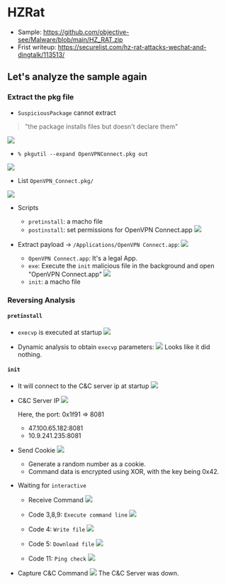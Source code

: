 # HZRat
- Sample: https://github.com/objective-see/Malware/blob/main/HZ_RAT.zip
- Frist writeup: https://securelist.com/hz-rat-attacks-wechat-and-dingtalk/113513/

## Let's analyze the sample again

### Extract the pkg file

- `SuspiciousPackage` cannot extract
> "the package installs files but doesn't declare them"

![](./extract-pkg.png)

- `% pkgutil --expand OpenVPNConnect.pkg out`

![](./extract-pkg2.png)

- List `OpenVPN_Connect.pkg/`

![](./extract-pkg3.png)

- Scripts
    - `pretinstall`: a macho file
    - `postinstall`: set permissions for OpenVPN Connect.app
    ![](./postinstall.png)

- Extract payload -> `/Applications/OpenVPN Connect.app`:
![](./extract-pyload.png)

    - `OpenVPN Connect.app`: It's a legal App.
    - `exe`: Execute the `init` malicious file in the background and open "OpenVPN Connect.app"
    ![](./extract-exe.png)
    - `init`: a macho file

### Reversing Analysis

#### `pretinstall`

- `execvp` is executed at startup
![](./re-pretinstall-execvp.png)

- Dynamic analysis to obtain `execvp` parameters:
![](./re-preinstall-lldb.png)
    Looks like it did nothing.

#### `init`

- It will connect to the C&C server ip at startup
![](./re-init-c2.png)

- C&C Server IP
![](./re-init-c2-ip.png)

    Here, the port: 0x1f91 => 8081
    - 47.100.65.182:8081
    - 10.9.241.235:8081

- Send Cookie
![](./re-init-cookie.png)
    - Generate a random number as a cookie.
	- Command data is encrypted using XOR, with the key being 0x42.

- Waiting for `interactive`

    - Receive Command
    ![](./re-init-receive.png)

    - Code 3,8,9: `Execute command line`
    ![](./re-init-389-cmd.png)

    - Code 4: `Write file`
    ![](./re-init-4-writefile.png)

    - Code 5: `Download file`
    ![](./re-init-5-downloadfile.png)

    - Code 11: `Ping check`
    ![](./re-init-11-ping.png)

- Capture C&C Command
![](./c2-server-commands.png)
    The C&C Server was down.